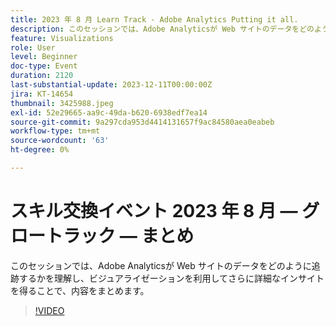 ```yaml
---
title: 2023 年 8 月 Learn Track - Adobe Analytics Putting it all.
description: このセッションでは、Adobe Analyticsが Web サイトのデータをどのように追跡するかを理解し、ビジュアライゼーションを利用してさらに詳細なインサイトを得ることで、内容をまとめます。
feature: Visualizations
role: User
level: Beginner
doc-type: Event
duration: 2120
last-substantial-update: 2023-12-11T00:00:00Z
jira: KT-14654
thumbnail: 3425988.jpeg
exl-id: 52e29665-aa9c-49da-b620-6938edf7ea14
source-git-commit: 9a297cda953d4414131657f9ac84580aea0eabeb
workflow-type: tm+mt
source-wordcount: '63'
ht-degree: 0%

---
```


# スキル交換イベント 2023 年 8 月 — グロートラック — まとめ

このセッションでは、Adobe Analyticsが Web サイトのデータをどのように追跡するかを理解し、ビジュアライゼーションを利用してさらに詳細なインサイトを得ることで、内容をまとめます。

>[!VIDEO](https://video.tv.adobe.com/v/3425988/?learn=on)
